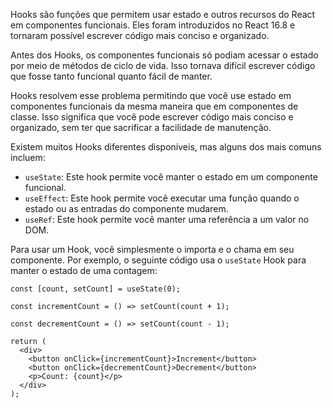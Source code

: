 Hooks são funções que permitem usar estado e outros recursos do React em componentes funcionais. Eles foram introduzidos no React 16.8 e tornaram possível escrever código mais conciso e organizado.

Antes dos Hooks, os componentes funcionais só podiam acessar o estado por meio de métodos de ciclo de vida. Isso tornava difícil escrever código que fosse tanto funcional quanto fácil de manter.

Hooks resolvem esse problema permitindo que você use estado em componentes funcionais da mesma maneira que em componentes de classe. Isso significa que você pode escrever código mais conciso e organizado, sem ter que sacrificar a facilidade de manutenção.

Existem muitos Hooks diferentes disponíveis, mas alguns dos mais comuns incluem:

- `useState`: Este hook permite você manter o estado em um componente funcional.
- `useEffect`: Este hook permite você executar uma função quando o estado ou as entradas do componente mudarem.
- `useRef`: Este hook permite você manter uma referência a um valor no DOM.

Para usar um Hook, você simplesmente o importa e o chama em seu componente. Por exemplo, o seguinte código usa o `useState` Hook para manter o estado de uma contagem:

```
const [count, setCount] = useState(0);

const incrementCount = () => setCount(count + 1);

const decrementCount = () => setCount(count - 1);

return (
  <div>
    <button onClick={incrementCount}>Increment</button>
    <button onClick={decrementCount}>Decrement</button>
    <p>Count: {count}</p>
  </div>
);
```